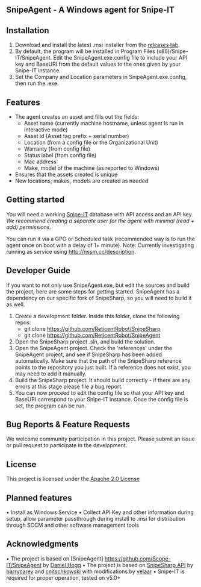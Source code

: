 ## SnipeAgent - A Windows agent for Snipe-IT

## Installation
1. Download and install the latest .msi installer from the [releases tab](https://github.com/ReticentRobot/SnipeAgent/releases).
2. By default, the program will be installed in Program Files (x86)/Snipe-IT/SnipeAgent. Edit the SnipeAgent.exe.config file to include your API key and BaseURI from the default values to the ones given by your Snipe-IT instance.
3. Set the Company and Location parameters in SnipeAgent.exe.config, then run the .exe.

## Features
* The agent creates an asset and fills out the fields:
  - Asset name (currently machine hostname, unless agent is run in interactive mode)
  - Asset id (Asset tag prefix + serial number)
  - Location (from a config file or the Organizational Unit)
  - Warranty (from config file)
  - Status label (from config file)
  - Mac address
  - Make, model of the machine (as reported to Windows)
* Ensures that the assets created is unique
* New locations, makes, models are created as needed


## Getting started
You will need a working [Snipe-IT](https://snipeitapp.com/) database with API access and an API key. 
*We recommend creating a separate user for the agent with minimal (read + add) permissions.*

You can run it via a GPO or Scheduled task (recommended way is to run the agent once on boot with a delay of 1+ minute).  Note:  Currently investigating running as service using http://nssm.cc/description. 

## Developer Guide

If you want to not only use SnipeAgent.exe, but edit the sources and build the project, here are some steps for getting started. SnipeAgent has a dependency on our specific fork of SnipeSharp, so you will need to build it as well.

1. Create a development folder. Inside this folder, clone the following repos:
    * git clone https://github.com/ReticentRobot/SnipeSharp
    * git clone https://github.com/ReticentRobot/SnipeAgent
2. Open the SnipeSharp project .sln, and build the solution.
3. Open the SnipeAgent project. Check the 'references' under the SnipeAgent project, and see if SnipeSharp has been added automatically. Make sure that the path of the SnipeSharp reference points to the repository you just built. If a reference does not exist, you may need to add it manually.
4. Build the SnipeSharp project. It should build correctly - if there are any errors at this stage please file a bug report.
5. You can now proceed to edit the config file so that your API key and BaseURI correspond to your Snipe-IT instance. Once the config file is set, the program can be run.

## Bug Reports & Feature Requests
We welcome community participation in this project. Please submit an issue or pull request to participate in the development. 

## License
This project is licensed under the [Apache 2.0 License](http://www.apache.org/licenses/LICENSE-2.0)

## Planned features
• Install as Windows Service
• Collect API Key and other information during setup, allow parameter passthrough during install to .msi for distribution through SCCM and other software management tools

## Acknowledgments
• The project is based on [SnipeAgent] https://github.com/Scope-IT/SnipeAgent by [Daniel Hogg](https://github.com/danielhogg)
• The project is based on [SnipeSharp API](https://github.com/cnitschkowski/SnipeSharp) by [barrycarey](https://github.com/barrycarey) and [cnitschkowski](https://github.com/cnitschkowski) with modifications by [velaar](https://github.com/velaar)
• Snipe-IT is required for proper operation, tested on v5.0+
